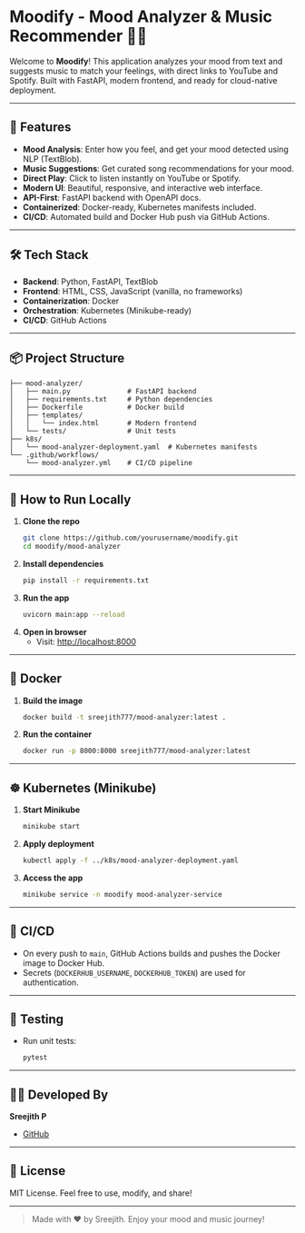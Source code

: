 # Moodify - Mood Analyzer & Music Recommender 🎵😊

Welcome to **Moodify**! This application analyzes your mood from text and suggests music to match your feelings, with direct links to YouTube and Spotify. Built with FastAPI, modern frontend, and ready for cloud-native deployment.

---

## 🚀 Features
- **Mood Analysis**: Enter how you feel, and get your mood detected using NLP (TextBlob).
- **Music Suggestions**: Get curated song recommendations for your mood.
- **Direct Play**: Click to listen instantly on YouTube or Spotify.
- **Modern UI**: Beautiful, responsive, and interactive web interface.
- **API-First**: FastAPI backend with OpenAPI docs.
- **Containerized**: Docker-ready, Kubernetes manifests included.
- **CI/CD**: Automated build and Docker Hub push via GitHub Actions.

---

## 🛠️ Tech Stack
- **Backend**: Python, FastAPI, TextBlob
- **Frontend**: HTML, CSS, JavaScript (vanilla, no frameworks)
- **Containerization**: Docker
- **Orchestration**: Kubernetes (Minikube-ready)
- **CI/CD**: GitHub Actions

---

## 📦 Project Structure
```
├── mood-analyzer/
│   ├── main.py              # FastAPI backend
│   ├── requirements.txt     # Python dependencies
│   ├── Dockerfile           # Docker build
│   ├── templates/
│   │   └── index.html       # Modern frontend
│   └── tests/               # Unit tests
├── k8s/
│   └── mood-analyzer-deployment.yaml  # Kubernetes manifests
└── .github/workflows/
    └── mood-analyzer.yml    # CI/CD pipeline
```

---

## 📝 How to Run Locally
1. **Clone the repo**
   ```sh
   git clone https://github.com/yourusername/moodify.git
   cd moodify/mood-analyzer
   ```
2. **Install dependencies**
   ```sh
   pip install -r requirements.txt
   ```
3. **Run the app**
   ```sh
   uvicorn main:app --reload
   ```
4. **Open in browser**
   - Visit: [http://localhost:8000](http://localhost:8000)

---

## 🐳 Docker
1. **Build the image**
   ```sh
   docker build -t sreejith777/mood-analyzer:latest .
   ```
2. **Run the container**
   ```sh
   docker run -p 8000:8000 sreejith777/mood-analyzer:latest
   ```

---

## ☸️ Kubernetes (Minikube)
1. **Start Minikube**
   ```sh
   minikube start
   ```
2. **Apply deployment**
   ```sh
   kubectl apply -f ../k8s/mood-analyzer-deployment.yaml
   ```
3. **Access the app**
   ```sh
   minikube service -n moodify mood-analyzer-service
   ```

---

## 🤖 CI/CD
- On every push to `main`, GitHub Actions builds and pushes the Docker image to Docker Hub.
- Secrets (`DOCKERHUB_USERNAME`, `DOCKERHUB_TOKEN`) are used for authentication.

---

## 🧪 Testing
- Run unit tests:
  ```sh
  pytest
  ```

---

## 👨‍💻 Developed By
**Sreejith P**  
- [GitHub](https://github.com/sreejith777)  

---

## 📄 License
MIT License. Feel free to use, modify, and share!

---

> Made with ❤️ by Sreejith. Enjoy your mood and music journey!
